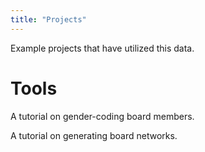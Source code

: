 ```yaml
---
title: "Projects"
---
```




Example projects that have utilized this data. 











# Tools

A tutorial on gender-coding board members.

A tutorial on generating board networks. 

<br>
<br>



